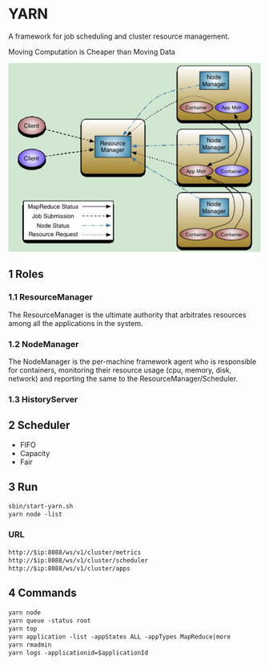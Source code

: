 # YARN
A framework for job scheduling and cluster resource management.

Moving Computation is Cheaper than Moving Data

![YARN Architecture](https://github.com/barneywill/hadoop_suite/blob/main/imgs/yarn_architecture.jpg)

## 1 Roles

### 1.1 ResourceManager
The ResourceManager is the ultimate authority that arbitrates resources among all the applications in the system.

### 1.2 NodeManager
The NodeManager is the per-machine framework agent who is responsible for containers, monitoring their resource usage (cpu, memory, disk, network) and reporting the same to the ResourceManager/Scheduler.

### 1.3 HistoryServer

## 2 Scheduler
- FIFO
- Capacity
- Fair

## 3 Run

```
sbin/start-yarn.sh
yarn node -list
```

### URL

```
http://$ip:8088/ws/v1/cluster/metrics
http://$ip:8088/ws/v1/cluster/scheduler
http://$ip:8088/ws/v1/cluster/apps
```

## 4 Commands

```
yarn node
yarn queue -status root
yarn top
yarn application -list -appStates ALL -appTypes MapReduce|more
yarn rmadmin
yarn logs -applicationid=$applicationId
```

